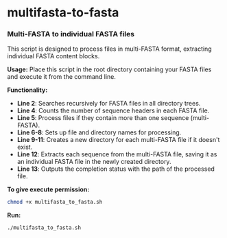 # multifasta-to-fasta
### Multi-FASTA to individual FASTA files

This script is designed to process files in multi-FASTA format, extracting individual FASTA content blocks.

**Usage:**
Place this script in the root directory containing your FASTA files and execute it from the command line.

**Functionality:**
- **Line 2**: Searches recursively for FASTA files in all directory trees.
- **Line 4**: Counts the number of sequence headers in each FASTA file.
- **Line 5**: Process files if they contain more than one sequence (multi-FASTA).
- **Line 6-8**: Sets up file and directory names for processing.
- **Line 9-11**: Creates a new directory for each multi-FASTA file if it doesn't exist.
- **Line 12**: Extracts each sequence from the multi-FASTA file, saving it as an individual FASTA file in the newly created directory.
- **Line 13**: Outputs the completion status with the path of the processed file.

**To give execute permission:**
```sh
chmod +x multifasta_to_fasta.sh
```

**Run:**
```sh
./multifasta_to_fasta.sh
```
